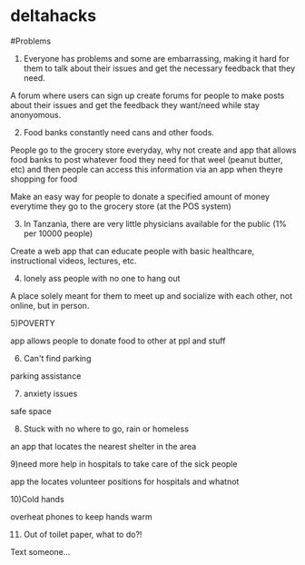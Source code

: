 # deltahacks

#Problems

1) Everyone has problems and some are embarrassing, making it hard for them to talk about their issues and get the necessary feedback that they need. 

A forum where users can sign up create forums for people to make posts about their issues and get the feedback they want/need while stay anonyomous.


2) Food banks constantly need cans and other foods. 

People go to the grocery store everyday, why not create and app that allows food banks to post whatever food they need for that weel (peanut butter, etc) and then people can access this information via an app when theyre shopping for food

Make an easy way for people to donate a specified amount of money everytime they go to the grocery store (at the POS system)


3) In Tanzania, there are very little physicians available for the public (1% per 10000 people)

Create a web app that can educate people with basic healthcare, instructional videos, lectures, etc.


4) lonely ass people with no one to hang out

A place solely meant for them to meet up and socialize with each other, not online, but in person.


5)POVERTY 

app allows people to donate food to other at ppl and stuff


6) Can't find parking

parking assistance 


7) anxiety issues 

safe space


8) Stuck with no where to go, rain or homeless

an app that locates the nearest shelter in the area


9)need more help in hospitals to take care of the sick people

app the locates volunteer positions for hospitals and whatnot 


10)Cold hands

overheat phones to keep hands warm


11) Out of toilet paper, what to do?!

Text someone...

